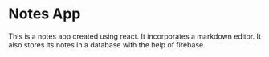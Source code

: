 # Notes App

This is a notes app created using react. It incorporates a markdown editor.
It also stores its notes in a database with the help of firebase.